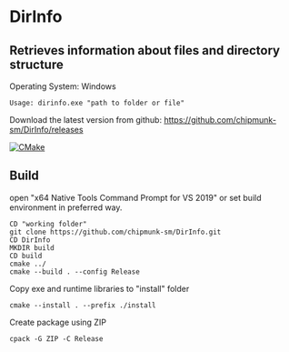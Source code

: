 # DirInfo

## Retrieves information about files and directory structure

Operating System: Windows

```
Usage: dirinfo.exe "path to folder or file"
```

Download the latest version from github: https://github.com/chipmunk-sm/DirInfo/releases


[![CMake](https://github.com/chipmunk-sm/DirInfo/actions/workflows/build.yml/badge.svg)](https://github.com/chipmunk-sm/DirInfo/actions/workflows/build.yml)


## Build

open "x64 Native Tools Command Prompt for VS 2019" or set build environment in preferred way.
```
CD "working folder" 
git clone https://github.com/chipmunk-sm/DirInfo.git
CD DirInfo
MKDIR build
CD build
cmake ../
cmake --build . --config Release
```
Copy exe and runtime libraries to "install" folder
```
cmake --install . --prefix ./install
```

Create package using ZIP
``` 
cpack -G ZIP -C Release
```
